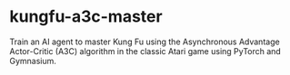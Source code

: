 # kungfu-a3c-master
Train an AI agent to master Kung Fu using the Asynchronous Advantage Actor-Critic (A3C) algorithm in the classic Atari game using PyTorch and Gymnasium.
